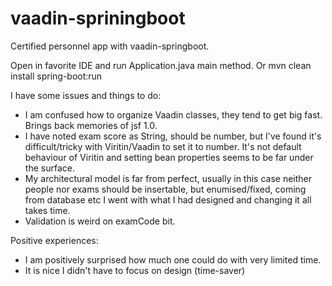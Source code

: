 # vaadin-spriningboot

Certified personnel app with vaadin-springboot.

Open in favorite IDE and run Application.java main method.
Or mvn clean install spring-boot:run


I have some issues and things to do:
* I am confused how to organize Vaadin classes, they tend to get big fast. Brings back memories of jsf 1.0.
* I have noted exam score as String, should be number, but I've found it's difficult/tricky with Viritin/Vaadin to set it to number.
It's not default behaviour of Viritin and setting bean properties seems to be far under the surface.
* My architectural model is far from perfect, usually in this case neither people nor exams should be insertable, but enumised/fixed, coming from database etc
I went with what I had designed and changing it all takes time.
* Validation is weird on examCode bit.

Positive experiences:
* I am positively surprised how much one could do with very limited time.
* It is nice I didn't have to focus on design (time-saver)
